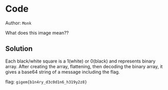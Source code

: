 # Code

Author: `Monk`

What does this image mean??

## Solution

Each black/white square is a 1(white) or 0(black) and represents binary array. After creating the array, flattening, then decoding the binary array, it gives a base64 string of a message including the flag.

flag: 
`gigem{b1n4ry_d3c0d1n6_h319y2z8}`
